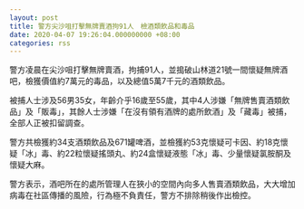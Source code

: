 ```yaml
---
layout: post
title: 警方尖沙咀打擊無牌賣酒拘91人　檢酒類飲品和毒品
date: 2020-04-07 19:26:04.000000000 +08:00
categories: rss
---
```


警方凌晨在尖沙咀打擊無牌賣酒，拘捕91人，並搗破山林道21號一間懷疑無牌酒吧，檢獲價值約7萬元的毒品，以及總值5萬7千元的酒類飲品。

被捕人士涉及56男35女，年齡介乎16歲至55歲，其中4人涉嫌「無牌售賣酒類飲品」及「販毒」，其餘人士涉嫌「在沒有領有酒牌的處所飲酒」及「藏毒」被捕，全部人正被扣留調查。

警方共檢獲約34支酒類飲品及671罐啤酒，並檢獲約53克懷疑可卡因、約18克懷疑「冰」毒、約22粒懷疑搖頭丸、約24盒懷疑液態「冰」毒、少量懷疑氯胺酮及懷疑大麻。

警方表示，酒吧所在的處所管理人在狹小的空間內向多人售賣酒類飲品，大大增加病毒在社區傳播的風險，行為極不負責任，警方不排除稍後作出檢控。

